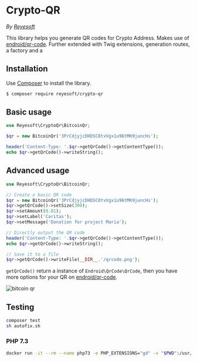 # Crypto-QR

*By [Reyesoft](http://reyesoft.com/)*

This library helps you generate QR codes for Crypto Address. Makes use of [endroid/qr-code](https://github.com/endroid/qr-code). Further extended with Twig extensions, generation routes, a factory and a

## Installation

Use [Composer](https://getcomposer.org/) to install the library.

``` bash
$ composer require reyesoft/crypto-qr
```

## Basic usage

```php
use Reyesoft\CryptoQr\BitcoinQr;

$qr = new BitcoinQr('3PrCdjyjcDHDSC8tvVgx1u96tMK9juncHs');

header('Content-Type: '.$qr->getQrCode()->getContentType());
echo $qr->getQrCode()->writeString();
```

## Advanced usage

```php
use Reyesoft\CryptoQr\BitcoinQr;

// Create a basic QR code
$qr = new BitcoinQr('3PrCdjyjcDHDSC8tvVgx1u96tMK9juncHs');
$qr->getQrCode()->setSize(300);
$qr->setAmount(0.01);
$qr->setLabel('Caritas');
$qr->setMessage('Donation for project Maria');

// Directly output the QR code
header('Content-Type: '.$qr->getQrCode()->getContentType());
echo $qr->getQrCode()->writeString();

// Save it to a file
$qr->getQrCode()->writeFile(__DIR__.'/qrcode.png');
```

`getQrCode()` return a instance of `Endroid\QrCode\QrCode`, then you have more options for your QR on
[endroid/qr-code](https://github.com/endroid/qr-code/blob/master/README.md#advanced-usage).


![bitcoin qr](https://user-images.githubusercontent.com/938894/44047859-1c4b94b0-9f06-11e8-85d7-ea7d3728691c.png "Bitcoin QR generated with BitcoinQr library")


## Testing

```bash
composer test
sh autofix.sh
```

### PHP 7.3

```bash
docker run -it --rm --name php73 -e PHP_EXTENSIONS="gd" -v "$PWD":/usr/src/app thecodingmachine/php:7.3-v4-cli bash
```
